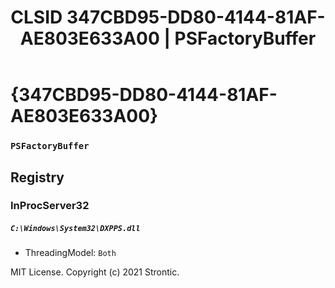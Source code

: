 ﻿---
title: "CLSID 347CBD95-DD80-4144-81AF-AE803E633A00 | PSFactoryBuffer"
excerpt: What is COM-Object CLSID 347CBD95-DD80-4144-81AF-AE803E633A00?
---

# {347CBD95-DD80-4144-81AF-AE803E633A00}

### `PSFactoryBuffer`

## Registry


### InProcServer32

##### `C:\Windows\System32\DXPPS.dll`
* ThreadingModel: `Both`

MIT License. Copyright (c) 2021 Strontic.


